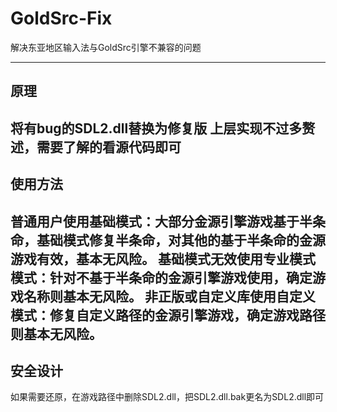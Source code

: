 # GoldSrc-Fix
解决东亚地区输入法与GoldSrc引擎不兼容的问题

---
## 原理

将有bug的SDL2.dll替换为修复版
上层实现不过多赘述，需要了解的看源代码即可
---
## 使用方法

普通用户使用基础模式：大部分金源引擎游戏基于半条命，基础模式修复半条命，对其他的基于半条命的金源游戏有效，基本无风险。
基础模式无效使用专业模式模式：针对不基于半条命的金源引擎游戏使用，确定游戏名称则基本无风险。
非正版或自定义库使用自定义模式：修复自定义路径的金源引擎游戏，确定游戏路径则基本无风险。
---
## 安全设计
如果需要还原，在游戏路径中删除SDL2.dll，把SDL2.dll.bak更名为SDL2.dll即可
